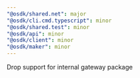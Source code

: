 ```yaml
---
"@osdk/shared.net": major
"@osdk/cli.cmd.typescript": minor
"@osdk/shared.test": minor
"@osdk/api": minor
"@osdk/client": minor
"@osdk/maker": minor
---
```


Drop support for internal gateway package
